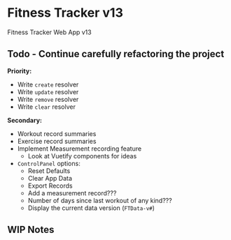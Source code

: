 # Fitness Tracker v13

Fitness Tracker Web App v13

## Todo - Continue carefully refactoring the project

**Priority:**

- Write `create` resolver
- Write `update` resolver
- Write `remove` resolver
- Write `clear` resolver

**Secondary:**

- Workout record summaries
- Exercise record summaries
- Implement Measurement recording feature
  - Look at Vuetify components for ideas
- `ControlPanel` options:
  - Reset Defaults
  - Clear App Data
  - Export Records
  - Add a measurement record???
  - Number of days since last workout of any kind???
  - Display the current data version (`FTData-v#`)

## WIP Notes
